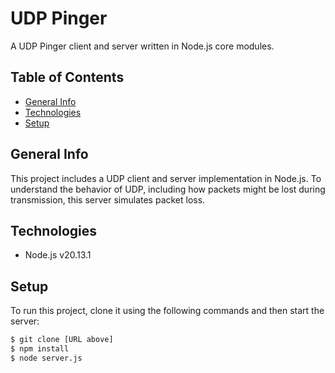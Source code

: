 # UDP Pinger
A UDP Pinger client and server written in Node.js core modules.

## Table of Contents
- [General Info](#general-info)
- [Technologies](#technologies)
- [Setup](#setup)

## General Info
This project includes a UDP client and server implementation in Node.js. To understand the behavior of UDP, including how packets might be lost during transmission, this server simulates packet loss.

## Technologies
- Node.js v20.13.1

## Setup
To run this project, clone it using the following commands and then start the server:
```bash
$ git clone [URL above]
$ npm install  
$ node server.js
